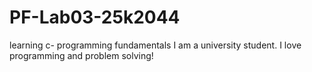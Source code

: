 # PF-Lab03-25k2044
learning c- programming fundamentals 
I am a university student.
I love programming and problem solving! 

